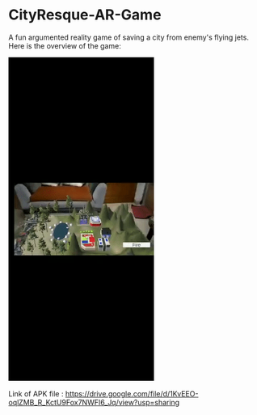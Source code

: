 # CityResque-AR-Game

A fun argumented reality game of saving a city from enemy's flying jets.
Here is the overview of the game:

![Demo of Game](Game.gif)

Link of APK file :
https://drive.google.com/file/d/1KvEEO-oqlZMB_R_KctU9Fox7NWFI6_Jq/view?usp=sharing
